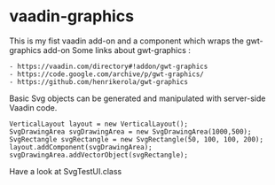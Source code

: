 # vaadin-graphics

This is my fist vaadin add-on and a component which wraps the gwt-graphics add-on
Some links about gwt-graphics :

    - https://vaadin.com/directory#!addon/gwt-graphics
    - https://code.google.com/archive/p/gwt-graphics/
    - https://github.com/henrikerola/gwt-graphics

Basic Svg objects can be generated and manipulated with server-side Vaadin code.
```
VerticalLayout layout = new VerticalLayout();
SvgDrawingArea svgDrawingArea = new SvgDrawingArea(1000,500);
SvgRectangle svgRectangle = new SvgRectangle(50, 100, 100, 200);
layout.addComponent(svgDrawingArea);
svgDrawingArea.addVectorObject(svgRectangle);
```

Have a look at SvgTestUI.class
